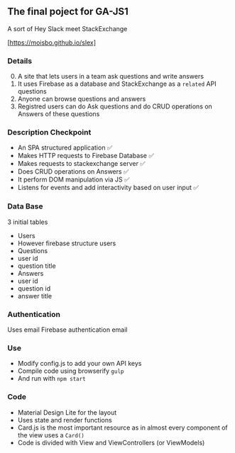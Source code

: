 ## The final poject for GA-JS1

A sort of Hey Slack meet StackExchange

[https://moisbo.github.io/slex]

### Details 

0. A site that lets users in a team ask questions and write answers 
0. It uses Firebase as a database and StackExchange as a `related` API questions
0. Anyone can browse questions and answers
0. Registred users can do Ask questions and do CRUD operations on Answers of these questions

### Description Checkpoint

- An SPA structured application :white_check_mark:
- Makes HTTP requests to Firebase Database :white_check_mark:
- Makes requests to stackexchange server :white_check_mark:
- Does CRUD operations on Answers :white_check_mark:
- It perform DOM manipulation via JS :white_check_mark:
- Listens for events and add interactivity based on user input :white_check_mark:

### Data Base

3 initial tables
- Users
 - However firebase structure users
- Questions
 - user id
 - question title
- Answers
 - user id
 - question id
 - answer title

### Authentication

Uses email Firebase authentication email

### Use

- Modify config.js to add your own API keys
- Compile code using browserify
    `gulp`
- And run with `npm start`

### Code

- Material Design Lite for the layout
- Uses state and render functions
- Card.js is the most important resource as in almost every component of the view uses a `Card()`
- Code is divided with View and ViewControllers (or ViewModels)
